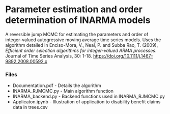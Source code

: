 # Parameter estimation and order determination of INARMA models

A reversible jump MCMC for estimating the parameters and order of integer-valued autogressive moving average time series models. Uses the algorithm
detailed in Enciso-Mora, V., Neal, P. and Subba Rao, T. (2009), <i>Efficient order selection algorithms for integer-valued ARMA processes</i>. Journal of Time Series Analysis, 30: 1-18. https://doi.org/10.1111/j.1467-9892.2008.00592.x


### Files

* Documentation.pdf - Details the algorithm
* INARMA_RJMCMC.py - Main algorithm function
* INARMA_backend.py - Backend functions used in INARMA_RJMCMC.py
* Applicaton.ipynb - Illustration of application to disability benefit claims data in trees.csv


